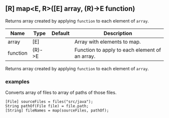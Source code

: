 ## [R] map<E, R>([E] array, (R)->E function)

Returns array created by applying `function` to each element of `array`.

| Name     | Type   | Default | Description                                    |
|----------|--------|---------|------------------------------------------------|
| array    | [E]    |         | Array with elements to map.                    |
| function | (R)->E |         | Function to apply to each element of an array. |

Returns array created by applying `function` to each element of `array`.

### examples

Converts array of files to array of paths of those files.

```
[File] sourceFiles = files("src/java");
String pathOf(File file) = file.path;
[String] fileNames = map(sourceFiles, pathOf);
```



